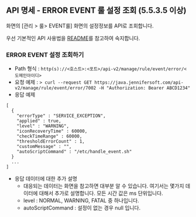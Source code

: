 ## API 명세 - ERROR EVENT 룰 설정 조회 (5.5.3.5 이상)

화면의 [관리 > 룰> EVENT룰] 화면의 설정정보를 API로 조회합니다.

우선 기본적인 API 사용법을 [README](/README.md)를 참고하여 숙지합니다.

### ERROR EVENT 설정 조회하기
- Path 형식 : `http(s)://<호스트>:<포트>/api-v2/manage/rule/event/error/<도메인아이디>`
- 요청 예제 : `> curl --request GET https://java.jennifersoft.com/api-v2/manage/rule/event/error/7002 -H "Authorization: Bearer ABCD1234"`
- 응답 예제
```
[
  {
    "errorType" : "SERVICE_EXCEPTION",
    "applied" : true,
    "level" : "WARNING",
    "iconRecoveryTime" : 60000,
    "checkTimeRange" : 60000,
    "thresholdErrorCount" : 1,
    "customMessage" : "",
    "autoScriptCommand" : "/etc/handle_event.sh"
  }
  ...
]
````
- 응답 데이터에 대한 추가 설명
  - 대응되는 데이터는 화면을 참고하면 대부분 알 수 있습니다. 여기서는 몇가지 데이터에 대해서 추가로 설명합니다. 모든 시간 값은 ms 단위입니다.
  - level : NORMAL, WARNING, FATAL 중 하나입니다.
  - autoScriptCommand : 설정이 없는 경우 null 입니다.






